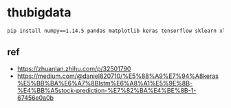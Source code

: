 # thubigdata 

```bash
pip install numpy==1.14.5 pandas matplotlib keras tensorflow sklearn xlrd
```

## ref

- https://zhuanlan.zhihu.com/p/32501790
- https://medium.com/@daniel820710/%E5%88%A9%E7%94%A8keras%E5%BB%BA%E6%A7%8Blstm%E6%A8%A1%E5%9E%8B-%E4%BB%A5stock-prediction-%E7%82%BA%E4%BE%8B-1-67456e0a0b
